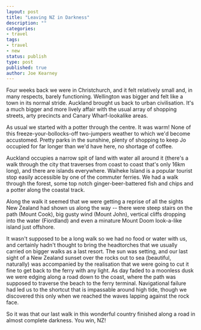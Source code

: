 ```yaml
---
layout: post
title: "Leaving NZ in Darkness"
description: ""
categories:
- travel
tags:
- travel
- new
status: publish
type: post
published: true
author: Joe Kearney
---
```


Four weeks back we were in Christchurch, and it felt relatively small and, in many respects, barely functioning. Wellington was bigger and felt like a town in its normal stride. Auckland brought us back to urban civilisation. It's a much bigger and more lively affair with the usual array of shopping streets, arty precincts and Canary Wharf-lookalike areas.

As usual we started with a potter through the centre. It was warm! None of this freeze-your-bollocks-off two-jumpers weather to which we'd become accustomed. Pretty parks in the sunshine, plenty of shopping to keep Jo occupied for far longer than we'd have here, no shortage of coffee.

Auckland occupies a narrow spit of land with water all around it (there's a walk through the city that traverses from coast to coast that's only 16km long), and there are islands everywhere. Waiheke Island is a popular tourist stop easily accessible by one of the commuter ferries. We had a walk through the forest, some top notch ginger-beer-battered fish and chips and a potter along the coastal track.

Along the walk it seemed that we were getting a reprise of all the sights New Zealand had shown us along the way -- there were steep stairs on the path (Mount Cook), big gusty wind (Mount John), vertical cliffs dropping into the water (Fiordland) and even a minature Mount Doom look-a-like island just offshore.

It wasn't supposed to be a long walk so we had no food or water with us, and certainly hadn't thought to bring the headtorches that we usually carried on bigger walks as a last resort. The sun was setting, and our last sight of a New Zealand sunset over the rocks out to sea (beautiful, naturally) was accompanied by the realisation that we were going to cut it fine to get back to the ferry with any light. As day faded to a moonless dusk we were edging along a road down to the coast, where the path was supposed to traverse the beach to the ferry terminal. Navigational failure had led us to the shortcut that is impassable around high tide, though we discovered this only when we reached the waves lapping against the rock face.

So it was that our last walk in this wonderful country finished along a road in almost complete darkness. You win, NZ!
